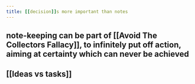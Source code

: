 ```yaml
---
title: [[decision]]s more important than notes
---
```


## note-keeping can be part of [[Avoid The Collectors Fallacy]], to infinitely put off action, aiming at certainty which can never be achieved

## [[Ideas vs tasks]]
